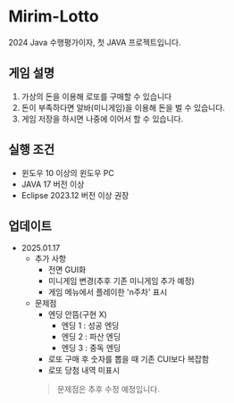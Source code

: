 # Mirim-Lotto
2024 Java 수행평가이자, 첫 JAVA 프로젝트입니다.

## 게임 설명
1. 가상의 돈을 이용해 로또를 구매할 수 있습니다
2. 돈이 부족하다면 알바(미니게임)을 이용해 돈을 벌 수 있습니다.
3. 게임 저장을 하시면 나중에 이어서 할 수 있습니다.

## 실행 조건
- 윈도우 10 이상의 윈도우 PC
- JAVA 17 버전 이상
- Eclipse 2023.12 버전 이상 권장

## 업데이트
- 2025.01.17
  - 추가 사항
    - 전면 GUI화
    - 미니게임 변경(추후 기존 미니게임 추가 예정)
    - 게임 메뉴에서 플레이한 'n주차' 표시
  - 문제점
    - 엔딩 안뜸(구현 X)
      - 엔딩 1 : 성공 엔딩
      - 엔딩 2 : 파산 엔딩
      - 엔딩 3 : 중독 엔딩
    - 로또 구매 후 숫자를 뽑을 때 기존 CUI보다 복잡함
    - 로또 당첨 내역 미표시
    > 문제점은 추후 수정 예정입니다.

